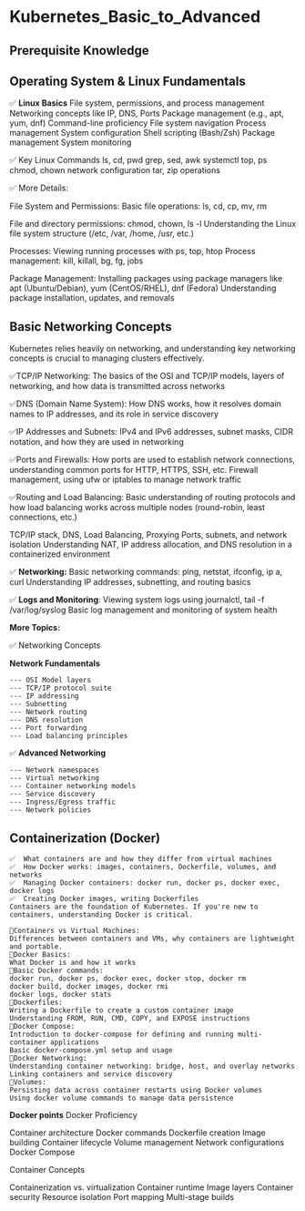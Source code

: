 # Kubernetes_Basic_to_Advanced


## Prerequisite Knowledge

## Operating System & Linux Fundamentals
✅ **Linux Basics**
File system, permissions, and process management
Networking concepts like IP, DNS, Ports
Package management (e.g., apt, yum, dnf)
Command-line proficiency
File system navigation
Process management
System configuration
Shell scripting (Bash/Zsh)
Package management
System monitoring

✅ Key Linux Commands
ls, cd, pwd
grep, sed, awk
systemctl
top, ps
chmod, chown
network configuration
tar, zip operations

✅ More Details:

File System and Permissions:
Basic file operations: ls, cd, cp, mv, rm

File and directory permissions: chmod, chown, ls -l
Understanding the Linux file system structure (/etc, /var, /home, /usr, etc.)

Processes:
Viewing running processes with ps, top, htop
Process management: kill, killall, bg, fg, jobs

Package Management:
Installing packages using package managers like apt (Ubuntu/Debian), yum (CentOS/RHEL), dnf (Fedora)
Understanding package installation, updates, and removals

## Basic Networking Concepts

Kubernetes relies heavily on networking, and understanding key networking concepts is crucial to managing clusters effectively.

✅TCP/IP Networking:
The basics of the OSI and TCP/IP models, layers of networking, and how data is transmitted across networks

✅DNS (Domain Name System):
How DNS works, how it resolves domain names to IP addresses, and its role in service discovery

✅IP Addresses and Subnets:
IPv4 and IPv6 addresses, subnet masks, CIDR notation, and how they are used in networking

✅Ports and Firewalls:
How ports are used to establish network connections, understanding common ports for HTTP, HTTPS, SSH, etc.
Firewall management, using ufw or iptables to manage network traffic

✅Routing and Load Balancing:
Basic understanding of routing protocols and how load balancing works across multiple nodes (round-robin, least connections, etc.)

TCP/IP stack, DNS, Load Balancing, Proxying
Ports, subnets, and network isolation
Understanding NAT, IP address allocation, and DNS resolution in a containerized environment

✅ **Networking:**
Basic networking commands: ping, netstat, ifconfig, ip a, curl
Understanding IP addresses, subnetting, and routing basics

✅ **Logs and Monitoring**:
Viewing system logs using journalctl, tail -f /var/log/syslog
Basic log management and monitoring of system health

**More Topics:**

✅ Networking Concepts

**Network Fundamentals**

```
--- OSI Model layers
--- TCP/IP protocol suite
--- IP addressing
--- Subnetting
--- Network routing
--- DNS resolution
--- Port forwarding
--- Load balancing principles
```

✅ **Advanced Networking**
```
--- Network namespaces
--- Virtual networking
--- Container networking models
--- Service discovery
--- Ingress/Egress traffic
--- Network policies
```

## Containerization (Docker)

```
✅  What containers are and how they differ from virtual machines
✅  How Docker works: images, containers, Dockerfile, volumes, and networks
✅  Managing Docker containers: docker run, docker ps, docker exec, docker logs
✅  Creating Docker images, writing Dockerfiles
Containers are the foundation of Kubernetes. If you're new to containers, understanding Docker is critical.
```

```
🔹Containers vs Virtual Machines:
Differences between containers and VMs, why containers are lightweight and portable.
🔹Docker Basics:
What Docker is and how it works
🔹Basic Docker commands:
docker run, docker ps, docker exec, docker stop, docker rm
docker build, docker images, docker rmi
docker logs, docker stats
🔹Dockerfiles:
Writing a Dockerfile to create a custom container image
Understanding FROM, RUN, CMD, COPY, and EXPOSE instructions
🔹Docker Compose:
Introduction to docker-compose for defining and running multi-container applications
Basic docker-compose.yml setup and usage
🔹Docker Networking:
Understanding container networking: bridge, host, and overlay networks
Linking containers and service discovery
🔹Volumes:
Persisting data across container restarts using Docker volumes
Using docker volume commands to manage data persistence
```

 **Docker points**
Docker Proficiency

Container architecture
Docker commands
Dockerfile creation
Image building
Container lifecycle
Volume management
Network configurations
Docker Compose

Container Concepts

Containerization vs. virtualization
Container runtime
Image layers
Container security
Resource isolation
Port mapping
Multi-stage builds


